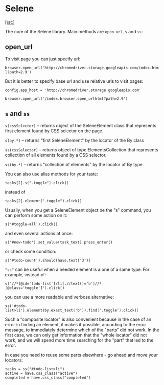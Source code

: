 # Selene

[[src]](https://github.com/yashaka/selene)

The core of the Selene library. Main methods are ```open_url```, ```s``` and ```ss```:

## open_url

To visit page you can just specify url:

```browser.open_url('http://chromedriver.storage.googleapis.com/index.html?path=2.9')```

But it is better to specify base url and use relative urls to visit pages:

```config.app_host = 'http://chromedriver.storage.googleapis.com'```

```browser.open_url('/index.browser.open_urlhtml?path=2.9')```

## ```s``` and ```ss```

```s(cssSelector)``` – returns object of the SeleneElement class that represents first element found by CSS selector on the page.

```s(by.*)``` – returns "first SeleneElement" by the locator of the By class

```ss(cssSelector)``` – returns object of type ElementsCollection that represents collection of all elements found by a CSS selector.

```ss(by.*)``` – returns "collection of elements" by the locator of By type

You can also use alias methods for your taste:

 ```
 tasks[2].s(".toggle").click()
 ```

instead of

```
tasks[2].element(".toggle").click()
```

Usually, when you get a SeleneElement object be the "s" command, you can perform some action on it:
```
s('#toggle-all').click()
```
and even several actions at once:
```
s('#new-todo').set_value(task_text).press_enter()
```
or check some condition:
```
s('#todo-count').should(have.text('3'))
```

```"ss"``` can be useful when a needed element is a one of a same type. For example, instead of:

```
s("//*[@id='todo-list']/li[.//text()='b']//*[@class='toggle']").click()
```

you can use a more readable and verbose alternative:

```
ss('#todo-list>li').element(by.exact_text('b')).find('.toggle').click()
```

Such a "composite locator" is also convenient because in the case of an error in finding an element, it makes it possible, according to the error message, to immediately determine which of the "parts" did not work. In the first case, we can only get information that the "whole locator" did not work, and we will spend more time searching for the "part" that led to the error.

In case you need to reuse some parts elsewhere - go ahead and move your locators:

```
tasks = ss("#todo-list>li")
active = have.css_class("active")
completed = have.css_class("completed")
```
